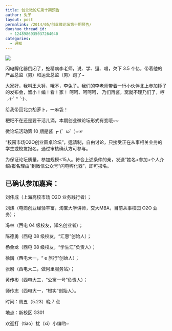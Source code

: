```yaml
---
title: 创业微论坛第十期预告
author: 兔子
layout: post
permalink: /2014/05/创业微论坛第十期预告/
duoshuo_thread_id:
  - 1248986935037264040
categories:
  - 通知
---
```


![](http://mmbiz.qpic.cn/mmbiz/rnUeLicMX4kROHBYIXChShHnwkW9VSJ1eJEMx333vY2VEDDBH32aYMvVBJoMsVdQVennRcqpezboN0WSx2m0icXQ/0)

闪电孵化器倒闭了，蛇精病李老师，说、学、逗、唱，欠下 3.5 个亿，带着他的产品总监（男）和运营总监（男）跑了~


大家好，我叫王大锤，哦不，李兔子。我们的李老师带着一行小伙伴北上参加锤子的发布会，留小！编！看！家！ 呵呵、呵呵呵， 乃们再酱，窝就不理乃们了，哼╭(╯^╰)╮

给我带回北京胡萝卜，一麻袋！


粑粑不在还是要干活儿滴，本期创业微论坛形式有变哦~~

微论坛活动第 10 期是酱 ┏ (゜ω゜)=☞

“校园市场O2O创业圆桌论坛”，邀请制，自由讨论，只接受正在从事相关业务的学生或校友报名，通过审核确认方可参与。


为保证论坛质量，参加规模<15人。符合上述条件的亲，发送“姓名+参加+个人介绍/报名理由”到微信公众号“闪电孵化器”，即可报名。

## 已确认参加嘉宾：

刘伟成（上海高校市场 O2O 业务践行者）；

刘炜（电商创业经验丰富，淘宝大学讲师，交大MBA，目前从事校园 O2O 业务）；

冯林（西电 04 级校友，知名创业者）；

陈德勇（西电 08 级校友，“汇惠”创始人）；

杨金龙（西电 08 级校友，“学生汇”负责人）；

徐巍（西电大一，“ e 旅行”创始人）；

张盼（西电大二，做阿里服务站）；

黄传彬（西电大三，“公寓一号”负责人）；

师传志（西电大一，“橙实”创始人）。


时间：周五（5.23）晚 7 点

地点：新校区 G301


欢迎打（tiao）扰（xi）小编哟~

